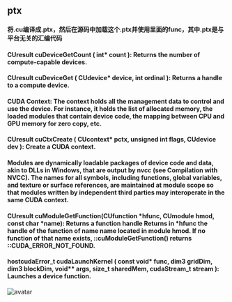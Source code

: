 ## ptx

#### 将.cu编译成.ptx，然后在源码中加载这个.ptx并使用里面的func，其中.ptx是与平台无关的汇编代码

#### CUresult cuDeviceGetCount ( int* count ): Returns the number of compute-capable devices. 

#### CUresult cuDeviceGet ( CUdevice* device, int  ordinal ): Returns a handle to a compute device.

#### CUDA Context: The context holds all the management data to control and use the device. For instance, it holds the list of allocated memory, the loaded modules that contain device code, the mapping between CPU and GPU memory for zero copy, etc.

#### CUresult cuCtxCreate ( CUcontext* pctx, unsigned int  flags, CUdevice dev ): Create a CUDA context. 

#### Modules are dynamically loadable packages of device code and data, akin to DLLs in Windows, that are output by nvcc (see Compilation with NVCC). The names for all symbols, including functions, global variables, and texture or surface references, are maintained at module scope so that modules written by independent third parties may interoperate in the same CUDA context. 


#### CUresult cuModuleGetFunction(CUfunction *hfunc, CUmodule hmod, const char *name): Returns a function handle Returns in *hfunc the handle of the function of name name located in module hmod. If no function of that name exists, ::cuModuleGetFunction() returns ::CUDA_ERROR_NOT_FOUND.

#### __host__ ​cudaError_t cudaLaunchKernel ( const void* func, dim3 gridDim, dim3 blockDim, void** args, size_t sharedMem, cudaStream_t stream ): Launches a device function. 

![avatar](http://docs.nvidia.com/cuda/parallel-thread-execution/graphics/memory-hierarchy.png)